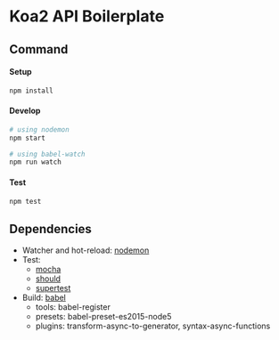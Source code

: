# Koa2 API Boilerplate

## Command

#### Setup
```bash
npm install
```
#### Develop
```bash
# using nodemon
npm start

# using babel-watch
npm run watch
```

#### Test
```bash
npm test
```


## Dependencies

- Watcher and hot-reload: [nodemon](http://nodemon.io/)
- Test:
    + [mocha](https://mochajs.org/)
    + [should](https://github.com/shouldjs/should.js)
    + [supertest](https://github.com/visionmedia/supertest)
- Build: [babel](http://babeljs.io/)
    + tools: babel-register
    + presets: babel-preset-es2015-node5
    + plugins: transform-async-to-generator, syntax-async-functions
